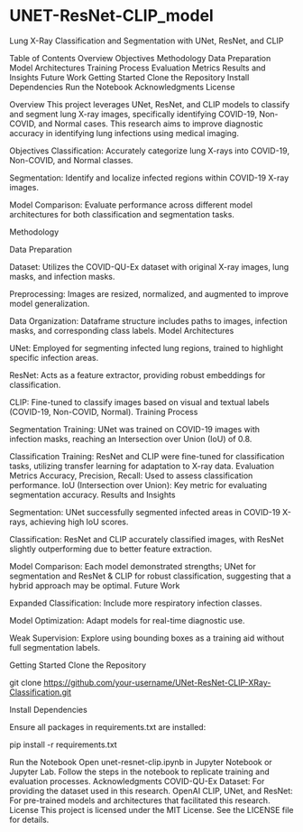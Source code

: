 # UNET-ResNet-CLIP_model

Lung X-Ray Classification and Segmentation with UNet, ResNet, and CLIP

Table of Contents
Overview
Objectives
Methodology
Data Preparation
Model Architectures
Training Process
Evaluation Metrics
Results and Insights
Future Work
Getting Started
Clone the Repository
Install Dependencies
Run the Notebook
Acknowledgments
License

Overview
This project leverages UNet, ResNet, and CLIP models to classify and segment lung X-ray images, specifically identifying COVID-19, Non-COVID, and Normal cases. This research aims to improve diagnostic accuracy in identifying lung infections using medical imaging.

Objectives
Classification: Accurately categorize lung X-rays into COVID-19, Non-COVID, and Normal classes.

Segmentation: Identify and localize infected regions within COVID-19 X-ray images.

Model Comparison: Evaluate performance across different model architectures for both classification and segmentation tasks.

Methodology

Data Preparation

Dataset: Utilizes the COVID-QU-Ex dataset with original X-ray images, lung masks, and infection masks.

Preprocessing: Images are resized, normalized, and augmented to improve model generalization.

Data Organization: Dataframe structure includes paths to images, infection masks, and corresponding class labels.
Model Architectures

UNet: Employed for segmenting infected lung regions, trained to highlight specific infection areas.

ResNet: Acts as a feature extractor, providing robust embeddings for classification.

CLIP: Fine-tuned to classify images based on visual and textual labels (COVID-19, Non-COVID, Normal).
Training Process

Segmentation Training: UNet was trained on COVID-19 images with infection masks, reaching an Intersection over Union (IoU) of 0.8.

Classification Training: ResNet and CLIP were fine-tuned for classification tasks, utilizing transfer learning for adaptation to X-ray data.
Evaluation Metrics
Accuracy, Precision, Recall: Used to assess classification performance.
IoU (Intersection over Union): Key metric for evaluating segmentation accuracy.
Results and Insights

Segmentation: UNet successfully segmented infected areas in COVID-19 X-rays, achieving high IoU scores.

Classification: ResNet and CLIP accurately classified images, with ResNet slightly outperforming due to better feature extraction.

Model Comparison: Each model demonstrated strengths; UNet for segmentation and ResNet & CLIP for robust classification, suggesting that a hybrid approach may be optimal.
Future Work

Expanded Classification: Include more respiratory infection classes.

Model Optimization: Adapt models for real-time diagnostic use.

Weak Supervision: Explore using bounding boxes as a training aid without full segmentation labels.


Getting Started
Clone the Repository

git clone https://github.com/your-username/UNet-ResNet-CLIP-XRay-Classification.git

Install Dependencies

Ensure all packages in requirements.txt are installed:


pip install -r requirements.txt

Run the Notebook
Open unet-resnet-clip.ipynb in Jupyter Notebook or Jupyter Lab.
Follow the steps in the notebook to replicate training and evaluation processes.
Acknowledgments
COVID-QU-Ex Dataset: For providing the dataset used in this research.
OpenAI CLIP, UNet, and ResNet: For pre-trained models and architectures that facilitated this research.
License
This project is licensed under the MIT License. See the LICENSE file for details.


